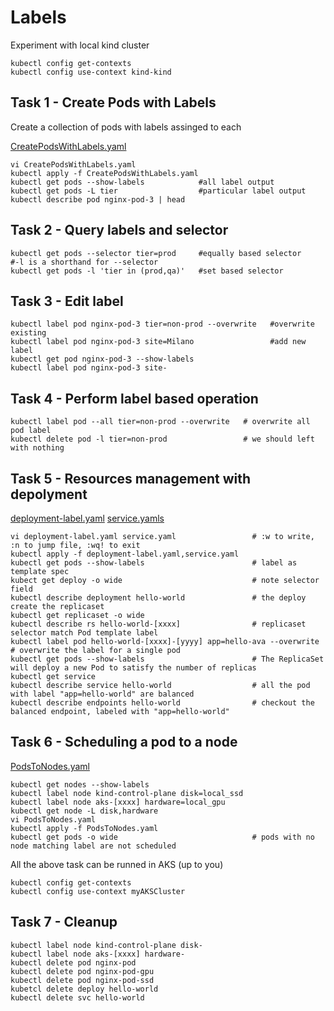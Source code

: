 # Labels

Experiment with local kind cluster

```
kubectl config get-contexts
kubectl config use-context kind-kind
```

## Task 1 - Create Pods with Labels

Create a collection of pods with labels assinged to each

[CreatePodsWithLabels.yaml](https://github.com/YeffaDev/learn-kubernetes-brownbag/blob/master/lab/yaml/06.CreatePodsWithLabels.yaml)

```
vi CreatePodsWithLabels.yaml
kubectl apply -f CreatePodsWithLabels.yaml
kubectl get pods --show-labels            #all label output
kubectl get pods -L tier                  #particular label output
kubectl describe pod nginx-pod-3 | head
```

## Task 2 - Query labels and selector 

```
kubectl get pods --selector tier=prod     #equally based selector
#-l is a shorthand for --selector
kubectl get pods -l 'tier in (prod,qa)'   #set based selector
```

## Task 3 - Edit label

```
kubectl label pod nginx-pod-3 tier=non-prod --overwrite   #overwrite existing
kubectl label pod nginx-pod-3 site=Milano                 #add new label
kubectl get pod nginx-pod-3 --show-labels
kubectl label pod nginx-pod-3 site-
```

## Task 4 - Perform label based operation

```
kubectl label pod --all tier=non-prod --overwrite   # overwrite all pod label
kubectl delete pod -l tier=non-prod                 # we should left with nothing
```

## Task 5 - Resources management with depolyment

[deployment-label.yaml](https://github.com/YeffaDev/learn-kubernetes-brownbag/blob/master/lab/yaml/06.deployment-label.yaml)
[service.yamls](https://github.com/YeffaDev/learn-kubernetes-brownbag/blob/master/lab/yaml/06.service.yaml)

```
vi deployment-label.yaml service.yaml                 # :w to write, :n to jump file, :wq! to exit
kubectl apply -f deployment-label.yaml,service.yaml
kubectl get pods --show-labels                        # label as template spec
kubect get deploy -o wide                             # note selector field
kubectl describe deployment hello-world               # the deploy create the replicaset
kubectl get replicaset -o wide
kubectl describe rs hello-world-[xxxx]                # replicaset selector match Pod template label
kubectl label pod hello-world-[xxxx]-[yyyy] app=hello-ava --overwrite # overwrite the label for a single pod
kubectl get pods --show-labels                        # The ReplicaSet will deploy a new Pod to satisfy the number of replicas
kubectl get service
kubectl describe service hello-world                  # all the pod with label "app=hello-world" are balanced
kubectl describe endpoints hello-world                # checkout the balanced endpoint, labeled with "app=hello-world"
```

## Task 6 - Scheduling a pod to a node

[PodsToNodes.yaml](https://github.com/YeffaDev/learn-kubernetes-brownbag/blob/master/lab/yaml/06.PodsToNodes.yaml)

```
kubectl get nodes --show-labels
kubectl label node kind-control-plane disk=local_ssd
kubectl label node aks-[xxxx] hardware=local_gpu
kubectl get node -L disk,hardware
vi PodsToNodes.yaml
kubectl apply -f PodsToNodes.yaml
kubectl get pods -o wide                              # pods with no node matching label are not scheduled
```

All the above task can be runned in AKS (up to you)

```
kubectl config get-contexts
kubectl config use-context myAKSCluster
```

## Task 7 - Cleanup

```
kubectl label node kind-control-plane disk-
kubectl label node aks-[xxxx] hardware-
kubectl delete pod nginx-pod
kubectl delete pod nginx-pod-gpu
kubectl delete pod nginx-pod-ssd
kubetcl delete deploy hello-world
kubectl delete svc hello-world 
```
